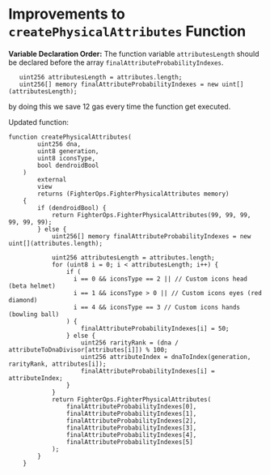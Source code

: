 # Improvements to `createPhysicalAttributes` Function

 **Variable Declaration Order:**
The function variable `attributesLength` should be declared before the array `finalAttributeProbabilityIndexes`.

```solidity
   uint256 attributesLength = attributes.length;
   uint256[] memory finalAttributeProbabilityIndexes = new uint[](attributesLength);
```

by doing this we save 12 gas every time the function get executed.

Updated function:

```solidity
function createPhysicalAttributes(
        uint256 dna, 
        uint8 generation, 
        uint8 iconsType, 
        bool dendroidBool
    ) 
        external 
        view 
        returns (FighterOps.FighterPhysicalAttributes memory) 
    {
        if (dendroidBool) {
            return FighterOps.FighterPhysicalAttributes(99, 99, 99, 99, 99, 99);
        } else {
            uint256[] memory finalAttributeProbabilityIndexes = new uint[](attributes.length);

            uint256 attributesLength = attributes.length;
            for (uint8 i = 0; i < attributesLength; i++) {
                if (
                  i == 0 && iconsType == 2 || // Custom icons head (beta helmet)
                  i == 1 && iconsType > 0 || // Custom icons eyes (red diamond)
                  i == 4 && iconsType == 3 // Custom icons hands (bowling ball)
                ) {
                    finalAttributeProbabilityIndexes[i] = 50;
                } else {
                    uint256 rarityRank = (dna / attributeToDnaDivisor[attributes[i]]) % 100;
                    uint256 attributeIndex = dnaToIndex(generation, rarityRank, attributes[i]);
                    finalAttributeProbabilityIndexes[i] = attributeIndex;
                }
            }
            return FighterOps.FighterPhysicalAttributes(
                finalAttributeProbabilityIndexes[0],
                finalAttributeProbabilityIndexes[1],
                finalAttributeProbabilityIndexes[2],
                finalAttributeProbabilityIndexes[3],
                finalAttributeProbabilityIndexes[4],
                finalAttributeProbabilityIndexes[5]
            );
        }
    }
```